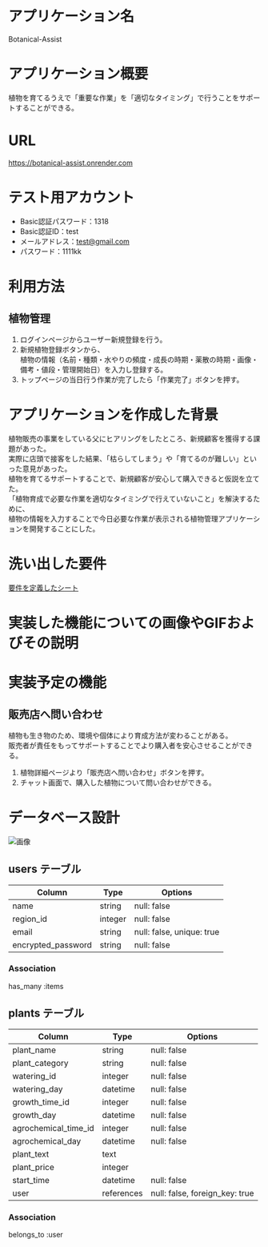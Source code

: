 # アプリケーション名
Botanical-Assist  

# アプリケーション概要
植物を育てるうえで「重要な作業」を「適切なタイミング」で行うことをサポートすることができる。

# URL
https://botanical-assist.onrender.com

# テスト用アカウント
* Basic認証パスワード：1318  
* Basic認証ID：test  
* メールアドレス：test@gmail.com  
* パスワード：1111kk  

# 利用方法
## 植物管理
1. ログインページからユーザー新規登録を行う。  
1. 新規植物登録ボタンから、  
植物の情報（名前・種類・水やりの頻度・成長の時期・薬散の時期・画像・備考・値段・管理開始日）を入力し登録する。  
1. トップページの当日行う作業が完了したら「作業完了」ボタンを押す。


# アプリケーションを作成した背景
植物販売の事業をしている父にヒアリングをしたところ、新規顧客を獲得する課題があった。  
実際に店頭で接客をした結果、「枯らしてしまう」や「育てるのが難しい」といった意見があった。  
植物を育てるサポートすることで、新規顧客が安心して購入できると仮説を立てた。  
「植物育成で必要な作業を適切なタイミングで行えていないこと」を解決するために、  
植物の情報を入力することで今日必要な作業が表示される植物管理アプリケーションを開発することにした。

# 洗い出した要件
[要件を定義したシート](https://docs.google.com/spreadsheets/d/1nSNIRaexLVh-KC6fqra9_BGEyC5fOeXAqJ4UAQlw2lY/edit#gid=982722306)
  
# 実装した機能についての画像やGIFおよびその説明
  
  
# 実装予定の機能
## 販売店へ問い合わせ
植物も生き物のため、環境や個体により育成方法が変わることがある。  
販売者が責任をもってサポートすることでより購入者を安心させることができる。  
1. 植物詳細ページより「販売店へ問い合わせ」ボタンを押す。  
1. チャット画面で、購入した植物について問い合わせができる。

# データベース設計

  ![画像](assets/images/er.png)

## users テーブル

| Column             | Type    | Options                  |
| ------------------ | ------- | ------------------------ |
| name               | string  | null: false              |
| region_id          | integer | null: false              |
| email              | string  | null: false, unique: true|
| encrypted_password | string  | null: false              |

### Association

has_many :items

## plants テーブル

| Column                | Type       | Options                        |
| --------------------- | ---------- | ------------------------------ |
| plant_name            | string     | null: false                    |
| plant_category        | string     | null: false                    |
| watering_id           | integer    | null: false                    |
| watering_day          | datetime   | null: false                    |
| growth_time_id        | integer    | null: false                    |
| growth_day            | datetime   | null: false                    |
| agrochemical_time_id  | integer    | null: false                    |
| agrochemical_day      | datetime   | null: false                    |
| plant_text            | text       |                                |
| plant_price           | integer    |                                |
| start_time            | datetime   | null: false                    |
| user                  | references | null: false, foreign_key: true |

### Association

belongs_to :user
